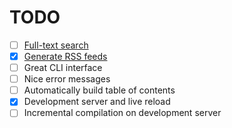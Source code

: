 # TODO
- [ ] [Full-text search](https://lunrjs.com/)
- [X] [Generate RSS feeds](https://validator.w3.org/feed/check.cgi)
- [ ] Great CLI interface
- [ ] Nice error messages
- [ ] Automatically build table of contents
- [X] Development server and live reload
- [ ] Incremental compilation on development server
